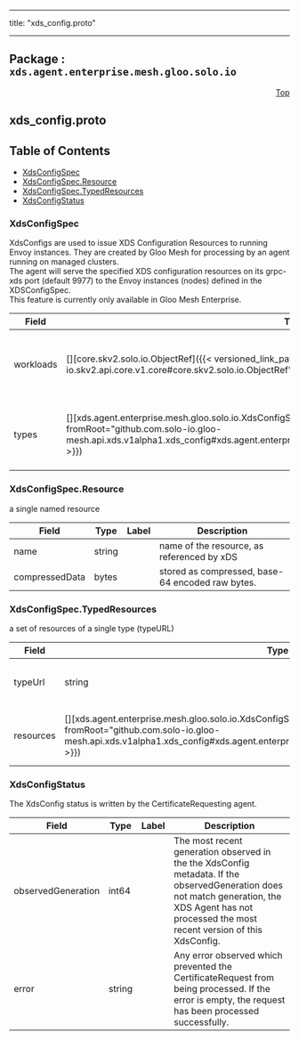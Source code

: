 
---

title: "xds_config.proto"

---

## Package : `xds.agent.enterprise.mesh.gloo.solo.io`



<a name="top"></a>

<a name="API Reference for xds_config.proto"></a>
<p align="right"><a href="#top">Top</a></p>

## xds_config.proto


## Table of Contents
  - [XdsConfigSpec](#xds.agent.enterprise.mesh.gloo.solo.io.XdsConfigSpec)
  - [XdsConfigSpec.Resource](#xds.agent.enterprise.mesh.gloo.solo.io.XdsConfigSpec.Resource)
  - [XdsConfigSpec.TypedResources](#xds.agent.enterprise.mesh.gloo.solo.io.XdsConfigSpec.TypedResources)
  - [XdsConfigStatus](#xds.agent.enterprise.mesh.gloo.solo.io.XdsConfigStatus)







<a name="xds.agent.enterprise.mesh.gloo.solo.io.XdsConfigSpec"></a>

### XdsConfigSpec
XdsConfigs are used to issue XDS Configuration Resources to running Envoy instances. They are created by Gloo Mesh for processing by an agent running on managed clusters.<br>The agent will serve the specified XDS configuration resources on its grpc-xds port (default 9977) to the Envoy instances (nodes) defined in the XDSConfigSpec.<br>This feature is currently only available in Gloo Mesh Enterprise.


| Field | Type | Label | Description |
| ----- | ---- | ----- | ----------- |
| workloads | [][core.skv2.solo.io.ObjectRef]({{< versioned_link_path fromRoot="github.com.solo-io.skv2.api.core.v1.core#core.skv2.solo.io.ObjectRef" >}}) | repeated | The Workloads that will receive this XDS Configuration. |
  | types | [][xds.agent.enterprise.mesh.gloo.solo.io.XdsConfigSpec.TypedResources]({{< versioned_link_path fromRoot="github.com.solo-io.gloo-mesh.api.xds.v1alpha1.xds_config#xds.agent.enterprise.mesh.gloo.solo.io.XdsConfigSpec.TypedResources" >}}) | repeated | the xDS resources to serve to the nodes. mapped by type URL. |
  





<a name="xds.agent.enterprise.mesh.gloo.solo.io.XdsConfigSpec.Resource"></a>

### XdsConfigSpec.Resource
a single named resource


| Field | Type | Label | Description |
| ----- | ---- | ----- | ----------- |
| name | string |  | name of the resource, as referenced by xDS |
  | compressedData | bytes |  | stored as compressed, base-64 encoded raw bytes. |
  





<a name="xds.agent.enterprise.mesh.gloo.solo.io.XdsConfigSpec.TypedResources"></a>

### XdsConfigSpec.TypedResources
a set of resources of a single type (typeURL)


| Field | Type | Label | Description |
| ----- | ---- | ----- | ----------- |
| typeUrl | string |  | the type URL of the resources in the given set |
  | resources | [][xds.agent.enterprise.mesh.gloo.solo.io.XdsConfigSpec.Resource]({{< versioned_link_path fromRoot="github.com.solo-io.gloo-mesh.api.xds.v1alpha1.xds_config#xds.agent.enterprise.mesh.gloo.solo.io.XdsConfigSpec.Resource" >}}) | repeated | stored as compressed, base-64 encoded raw bytes. |
  





<a name="xds.agent.enterprise.mesh.gloo.solo.io.XdsConfigStatus"></a>

### XdsConfigStatus
The XdsConfig status is written by the CertificateRequesting agent.


| Field | Type | Label | Description |
| ----- | ---- | ----- | ----------- |
| observedGeneration | int64 |  | The most recent generation observed in the the XdsConfig metadata. If the observedGeneration does not match generation, the XDS Agent has not processed the most recent version of this XdsConfig. |
  | error | string |  | Any error observed which prevented the CertificateRequest from being processed. If the error is empty, the request has been processed successfully. |
  




 <!-- end messages -->

 <!-- end enums -->

 <!-- end HasExtensions -->

 <!-- end services -->

